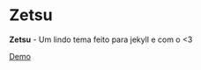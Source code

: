# Zetsu

**Zetsu** - Um lindo tema feito para jekyll e com o <3

[Demo](http://nandomoreira.me/zetsu/)
